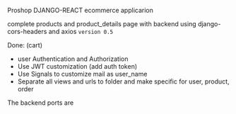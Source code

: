 Proshop DJANGO-REACT ecommerce applicarion

complete products and product_details page with backend using django-cors-headers and axios `version 0.5`

Done: (cart)

-   user Authentication and Authorization
-   Use JWT customization (add auth token)
-   Use Signals to customize mail as user_name
-   Separate all views and urls to folder and make specific for user, product, order

The backend ports are

<!--
| Method | Route            |
| ------ | ---------------- |
| GET    | /api/products    |
| GET    | /api/products/25 | -->

<!--
| POST   | /api/products/create    |
| PUT    | /api/products/update/25 |
| DELETE | /api/products/delete/25 | -->

<br> <br>

<!-- [database dyagram link:](https://drawsql.app/monad-wizard/diagrams/ecommerce-proshop)

![image](https://drive.google.com/uc?export=view&id=1EWnKfyhlqU75s_IBe5_zEQZlNv_cwIpC) -->

